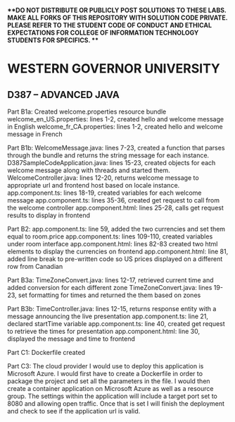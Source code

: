 <strong> **DO NOT DISTRIBUTE OR PUBLICLY POST SOLUTIONS TO THESE LABS. MAKE ALL FORKS OF THIS REPOSITORY WITH SOLUTION CODE PRIVATE. PLEASE REFER TO THE STUDENT CODE OF CONDUCT AND ETHICAL EXPECTATIONS FOR COLLEGE OF INFORMATION TECHNOLOGY STUDENTS FOR SPECIFICS. ** </strong>

# WESTERN GOVERNOR UNIVERSITY 
## D387 – ADVANCED JAVA

Part B1a:
Created welcome.properties resource bundle
welcome_en_US.properties: lines 1-2, created hello and welcome message in English
welcome_fr_CA.properties: lines 1-2, created hello and welcome message in French

Part B1b:
WelcomeMessage.java: lines 7-23, created a function that parses through the bundle and returns the string message for each instance.
D387SampleCodeApplication.java: lines 15-23, created objects for each welcome message along with threads and started them.
WelcomeController.java: lines 12-20, returns welcome message to appropriate url and frontend host based on locale instance.
app.component.ts: lines 18-19, created variables for each welcome message
app.component.ts: lines 35-36, created get request to call from the welcome controller
app.component.html: lines 25-28, calls get request results to display in frontend

Part B2:
app.component.ts: line 59, added the two currencies and set them equal to room.price
app.component.ts: lines 109-110, created variables under room interface
app.component.html: lines 82-83 created two html elements to display the currencies on frontend
app.component.html: line 81, added line break to pre-written code so US prices displayed on a different row from Canadian

Part B3a:
TimeZoneConvert.java: lines 12-17, retrieved current time and added conversion for each different zone
TimeZoneConvert.java: lines 19-23, set formatting for times and returned the them based on zones

Part B3b:
TimeController.java: lines 12-15, returns response entity with a message announcing the live presentation
app.component.ts: line 21, declared startTime variable
app.component.ts: line 40, created get request to retrieve the times for presentation
app.component.html: line 30, displayed the message and time to frontend

Part C1:
Dockerfile created

Part C3:
The cloud provider I would use to deploy this application is Microsoft Azure. I would first have to create a Dockerfile
in order to package the project and set all the parameters in the file. I would then create a container application on Microsoft Azure as well as a resource group.
The settings within the application will include a target port set to 8080 and allowing open traffic. Once that is set I will finish the deployment and check to see if the application url is valid.


